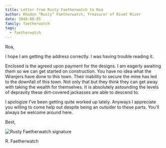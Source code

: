 ```yaml
---
title: Letter from Rusty Faetherwatch to Roa
author: Rhodon “Rusty” Faetherwatch, Treasurer of Rivet River
date: 3048-08-05
family: faetherwatch
tags:
  - faetherwatch
---
```

Roa,

I hope I am getting the address correctly. I was having trouble reading it. 

Enclosed is the agreed upon payment for the designs. I am eagerly awaiting them so we can get started on construction. You have no idea what the Wranjers have done to this town. Their inability to secure the mine has led to the downfall of this town. Not only that but they think they can get away with taking the wealth for themselves. It is absolutely astounding the levels of depravity these dirt-covered jackasses are able to descend to.

I apologize I’ve been getting quite worked up lately. Anyways I appreciate you willing to come help out despite being an outsider to these parts. You’ll always be welcome around here.

Best,

![Rusty Faetherwatch signature](/static/img/rusty-signature-2.png)

R. Faetherwatch